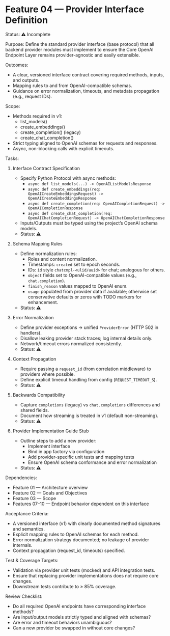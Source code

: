 # Feature 04 — Provider Interface Definition

Status: ⚠️ Incomplete

Purpose:
Define the standard provider interface (base protocol) that all backend provider modules must implement to ensure the Core OpenAI Endpoint Layer remains provider-agnostic and easily extensible.

Outcomes:
- A clear, versioned interface contract covering required methods, inputs, and outputs.
- Mapping rules to and from OpenAI-compatible schemas.
- Guidance on error normalization, timeouts, and metadata propagation (e.g., request IDs).

Scope:
- Methods required in v1:
  - list_models()
  - create_embeddings()
  - create_completion() (legacy)
  - create_chat_completion()
- Strict typing aligned to OpenAI schemas for requests and responses.
- Async, non-blocking calls with explicit timeouts.

Tasks:
1. Interface Contract Specification
   - Specify Python Protocol with async methods:
     - `async def list_models(...) -> OpenAIListModelsResponse`
     - `async def create_embeddings(req: OpenAICreateEmbeddingsRequest) -> OpenAICreateEmbeddingsResponse`
     - `async def create_completion(req: OpenAICompletionRequest) -> OpenAICompletionResponse`
     - `async def create_chat_completion(req: OpenAIChatCompletionRequest) -> OpenAIChatCompletionResponse`
   - Inputs/Outputs must be typed using the project’s OpenAI schema models.
   - Status: ⚠️

2. Schema Mapping Rules
   - Define normalization rules:
     - Roles and content normalization.
     - Timestamps: `created` set to epoch seconds.
     - IDs: `id` style `chatcmpl-<ulid/uuid>` for chat; analogous for others.
     - `object` fields set to OpenAI-compatible values (e.g., `chat.completion`).
     - `finish_reason` values mapped to OpenAI enum.
     - `usage` populated from provider data if available; otherwise set conservative defaults or zeros with TODO markers for enhancement.
   - Status: ⚠️

3. Error Normalization
   - Define provider exceptions → unified `ProviderError` (HTTP 502 in handlers).
   - Disallow leaking provider stack traces; log internal details only.
   - Network/timeout errors normalized consistently.
   - Status: ⚠️

4. Context Propagation
   - Require passing a `request_id` (from correlation middleware) to providers where possible.
   - Define explicit timeout handling from config (`REQUEST_TIMEOUT_S`).
   - Status: ⚠️

5. Backwards Compatibility
   - Capture `completions` (legacy) vs `chat.completions` differences and shared fields.
   - Document how streaming is treated in v1 (default non-streaming).
   - Status: ⚠️

6. Provider Implementation Guide Stub
   - Outline steps to add a new provider:
     - Implement interface
     - Bind in app factory via configuration
     - Add provider-specific unit tests and mapping tests
     - Ensure OpenAI schema conformance and error normalization
   - Status: ⚠️

Dependencies:
- Feature 01 — Architecture overview
- Feature 02 — Goals and Objectives
- Feature 03 — Scope
- Features 07–10 — Endpoint behavior dependent on this interface

Acceptance Criteria:
- A versioned interface (v1) with clearly documented method signatures and semantics.
- Explicit mapping rules to OpenAI schemas for each method.
- Error normalization strategy documented; no leakage of provider internals.
- Context propagation (request_id, timeouts) specified.

Test & Coverage Targets:
- Validation via provider unit tests (mocked) and API integration tests.
- Ensure that replacing provider implementations does not require core changes.
- Downstream tests contribute to ≥ 85% coverage.

Review Checklist:
- Do all required OpenAI endpoints have corresponding interface methods?
- Are input/output models strictly typed and aligned with schemas?
- Are error and timeout behaviors unambiguous?
- Can a new provider be swapped in without core changes?

